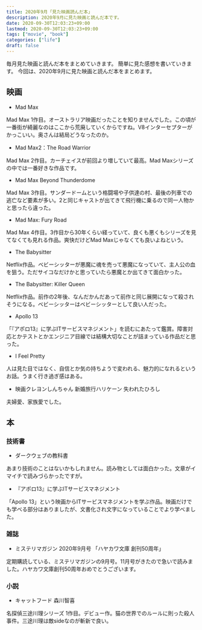 ```yaml
---
title: 2020年9月「見た映画読んだ本」
description: 2020年9月に見た映画と読んだ本です。
date: 2020-09-30T12:03:23+09:00
lastmod: 2020-09-30T12:03:23+09:00
tags: ["movie", "book"]
categories: ["life"]
draft: false
---
```


毎月見た映画と読んだ本をまとめていきます。
簡単に見た感想を書いていきます。
今回は、2020年9月に見た映画と読んだ本をまとめます。

## 映画

* Mad Max

Mad Max 1作目。オーストラリア映画だったことを知りませんでした。この頃が一番街が綺麗なのはここから荒廃していくからですね。V8インターセプターがかっこいい。奥さんは結局どうなったのか。

* Mad Max2：The Road Warrior

Mad Max 2作目。カーチェイスが前回より増していて最高。Mad Maxシリーズの中では一番好きな作品です。

* Mad Max Beyond Thunderdome

Mad Max 3作目。サンダードームという格闘場や子供達の村、最後の列車での逃亡など要素が多い。2と同じキャストが出てきて飛行機に乗るので同一人物かと思ったら違った。

* Mad Max: Fury Road

Mad Max 4作目。3作目から30年くらい経っていて、良くも悪くもシリーズを見てなくても見れる作品。爽快だけどMad Maxじゃなくても良いよねという。

* The Babysitter

Netflix作品。ベビーシッターが悪魔に魂を売って悪魔になっていて、主人公の血を狙う。ただサイコなだけかと思っていたら悪魔とか出てきて面白かった。

* The Babysitter: Killer Queen

Netflix作品。前作の2年後、なんだかんだあって前作と同じ展開になって殺されそうになる。ベビーシッターはベビーシッターとして良い人だった。

* Apollo 13

「『アポロ13』に学ぶITサービスマネジメント」を読むにあたって鑑賞。障害対応とかテストとかエンジニア目線では結構大切なことが詰まっている作品だと思った。

* I Feel Pretty

人は見た目ではなく、自信とか気の持ちようで変われる、魅力的になれるというお話。うまく行き過ぎ感はある。

* 映画クレヨンしんちゃん 新婚旅行ハリケーン 失われたひろし

夫婦愛、家族愛でした。 

## 本

### 技術書

* ダークウェブの教科書

あまり技術のことはないかもしれません。読み物としては面白かった。文章がイマイチで読みづらかったですが。

* 『アポロ13』に学ぶITサービスマネジメント

「Apollo 13」という映画からITサービスマネジメントを学ぶ作品。映画だけでも学べる部分はありましたが、文書化され文字になっていることでより学べました。

### 雑誌

* ミステリマガジン 2020年9月号 「ハヤカワ文庫 創刊50周年」

定期購読している、ミステリマガジンの9月号。11月号がきたので急いで読みました。ハヤカワ文庫創刊50周年おめでとうございます。

### 小説

* キャットフード 森川智喜

名探偵三途川理シリーズ 1作目。デビュー作。猫の世界でのルールに則った殺人事件。三途川理は敵sideなのが斬新で良い。
